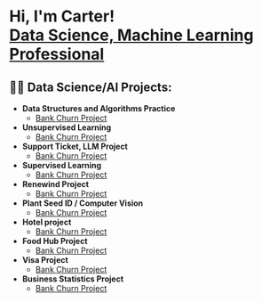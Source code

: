 <h1>Hi, I'm Carter! <br/><a href="https://github.com/cfields0317"></a><a href="https://www.linkedin.com/in/carter-fields/">Data Science, Machine Learning Professional</a>

<h2>👨‍💻 Data Science/AI Projects:</h2>

- <b>Data Structures and Algorithms Practice</b>
  - [Bank Churn Project](https://github.com/cfields0317/bankchurnproject)
- <b>Unsupervised Learning</b>
  - [Bank Churn Project](https://github.com/cfields0317/unsupervisedlearningproject)
- <b>Support Ticket, LLM Project</b>
  - [Bank Churn Project](https://github.com/cfields0317/supportticketproject)
- <b>Supervised Learning</b>
  - [Bank Churn Project](https://github.com/cfields0317/supervisedlearningproject)
- <b>Renewind Project</b>
  - [Bank Churn Project](https://github.com/cfields0317/renewindproject)
- <b>Plant Seed ID / Computer Vision</b>
  - [Bank Churn Project](https://github.com/cfields0317/seedidproject)
- <b>Hotel project</b>
  - [Bank Churn Project](https://github.com/cfields0317/hotelsproject)
- <b>Food Hub Project</b>
  - [Bank Churn Project](https://github.com/cfields0317/foodhubproject)
- <b>Visa Project</b>
  - [Bank Churn Project](https://github.com/cfields0317/visaproject)
- <b>Business Statistics Project</b>
  - [Bank Churn Project](https://github.com/cfields0317/bussinessstatisticsproject)
